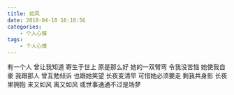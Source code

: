 ```yaml
---
title: 如风
date: 2018-04-18 16:10:56
categories: 
    - 个人心情
tags:
    - 个人心情
---
```


><!-- more -->

有一个人 曾让我知道
寄生于世上 原是那么好
她的一双臂弯 令我没苦恼
她使我自豪 我跟那人
曾互勉倾诉 也跟她笑望
长夜变清早 可惜她必须要走
剩我共身影 长夜里拥抱
来又如风 离又如风
或世事通通不过是场梦